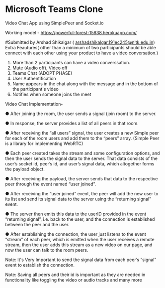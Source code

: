 # Microsoft Teams Clone
Video Chat App using SimplePeer and Socket.io

Working model - https://powerful-forest-15838.herokuapp.com/

#Submitted by Arshad Shikalgar ( arshadshikalgar.191ec245@nitk.edu.in)
Extra Feautures( other than a minimum of two participants should be able connect with each other using your product to have a video conversation.)

1. More than 2 participants can have a video converssation.
2. Mute (Audio off), Video off 
3. Teams Chat (ADOPT PHASE)
4. User Authentification
5. Name appears in the chat along with the message and in the bottom of the participant's video
6. Notifies when someone joins the meet

Video Chat Implementation-

● After joining the room, the user sends a signal (join room) to the server.

● In response, the server provides a list of all peers in that room.

● After receiving the “all users” signal, the user creates a new Simple peer
for each of the room users and add them to the “peers” array.
(Simple Peer is a library for implementing WebRTC)

● Each peer created takes the stream and some configuration options, and
then the user sends the signal data to the server. That data consists of the
user’s socket id, peer’s id, and user’s signal data, which altogether forms
the payload object.

● After receiving the payload, the server sends that data to the respective
peer through the event named “user joined”.

● After receiving the “user joined” event, the peer will add the new user to its
list and send its signal data to the server using the “returning signal” event.

● The server then emits this data to the userID provided in the event
“returning signal”, i.e. back to the user, and the connection is established
between the peer and the user.

● After establishing the connection, the user just listens to the event “stream”
of each peer, which is emitted when the user receives a remote stream,
then the user adds this stream as a new video on our page, and now the
user can talk to the room peers.

Note: It's Very Important to send the signal data from each peer’s “signal” event to establish the
connection.

Note: Saving all peers and their id is important as they are needed in functionality like toggling
the video or audio tracks and many more
